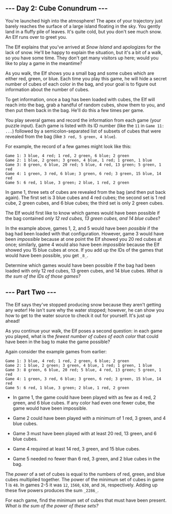 
## --- Day 2: Cube Conundrum ---

You're launched high into the atmosphere! The apex of your trajectory just barely reaches the surface of a large island floating in the sky. You gently land in a fluffy pile of leaves. It's quite cold, but you don't see much snow. An Elf runs over to greet you.

The Elf explains that you've arrived at  _Snow Island_  and apologizes for the lack of snow. He'll be happy to explain the situation, but it's a bit of a walk, so you have some time. They don't get many visitors up here;  would you like to play a game  in the meantime?

As you walk, the Elf shows you a small bag and some cubes which are either red, green, or blue. Each time you play this game, he will hide a secret number of cubes of each color in the bag, and your goal is to figure out information about the number of cubes.

To get information, once a bag has been loaded with cubes, the Elf will reach into the bag, grab a handful of random cubes, show them to you, and then put them back in the bag. He'll do this a few times per game.

You play several games and record the information from each game (your puzzle input). Each game is listed with its ID number (like the  `11`  in  `Game 11: ...`) followed by a semicolon-separated list of subsets of cubes that were revealed from the bag (like  `3 red, 5 green, 4 blue`).

For example, the record of a few games might look like this:

```
Game 1: 3 blue, 4 red; 1 red, 2 green, 6 blue; 2 green
Game 2: 1 blue, 2 green; 3 green, 4 blue, 1 red; 1 green, 1 blue
Game 3: 8 green, 6 blue, 20 red; 5 blue, 4 red, 13 green; 5 green, 1 red
Game 4: 1 green, 3 red, 6 blue; 3 green, 6 red; 3 green, 15 blue, 14 red
Game 5: 6 red, 1 blue, 3 green; 2 blue, 1 red, 2 green
```

In game 1, three sets of cubes are revealed from the bag (and then put back again). The first set is 3 blue cubes and 4 red cubes; the second set is 1 red cube, 2 green cubes, and 6 blue cubes; the third set is only 2 green cubes.

The Elf would first like to know which games would have been possible if the bag contained  _only 12 red cubes, 13 green cubes, and 14 blue cubes_?

In the example above, games 1, 2, and 5 would have been  _possible_  if the bag had been loaded with that configuration. However, game 3 would have been  _impossible_  because at one point the Elf showed you 20 red cubes at once; similarly, game 4 would also have been  _impossible_  because the Elf showed you 15 blue cubes at once. If you add up the IDs of the games that would have been possible, you get  `_8_`.

Determine which games would have been possible if the bag had been loaded with only 12 red cubes, 13 green cubes, and 14 blue cubes.  _What is the sum of the IDs of those games?_

## --- Part Two ---

The Elf says they've stopped producing snow because they aren't getting any  _water_! He isn't sure why the water stopped; however, he can show you how to get to the water source to check it out for yourself. It's just up ahead!

As you continue your walk, the Elf poses a second question: in each game you played, what is the  _fewest number of cubes of each color_  that could have been in the bag to make the game possible?

Again consider the example games from earlier:

```
Game 1: 3 blue, 4 red; 1 red, 2 green, 6 blue; 2 green
Game 2: 1 blue, 2 green; 3 green, 4 blue, 1 red; 1 green, 1 blue
Game 3: 8 green, 6 blue, 20 red; 5 blue, 4 red, 13 green; 5 green, 1 red
Game 4: 1 green, 3 red, 6 blue; 3 green, 6 red; 3 green, 15 blue, 14 red
Game 5: 6 red, 1 blue, 3 green; 2 blue, 1 red, 2 green
```

-   In game 1, the game could have been played with as few as 4 red, 2 green, and 6 blue cubes. If any color had even one fewer cube, the game would have been impossible.
-   Game 2 could have been played with a minimum of 1 red, 3 green, and 4 blue cubes.

-   Game 3 must have been played with at least 20 red, 13 green, and 6 blue cubes.
-   Game 4 required at least 14 red, 3 green, and 15 blue cubes.
-   Game 5 needed no fewer than 6 red, 3 green, and 2 blue cubes in the bag.

The  _power_  of a set of cubes is equal to the numbers of red, green, and blue cubes multiplied together. The power of the minimum set of cubes in game 1 is  `48`. In games 2-5 it was  `12`,  `1560`,  `630`, and  `36`, respectively. Adding up these five powers produces the sum  `_2286_`.

For each game, find the minimum set of cubes that must have been present.  _What is the sum of the power of these sets?_